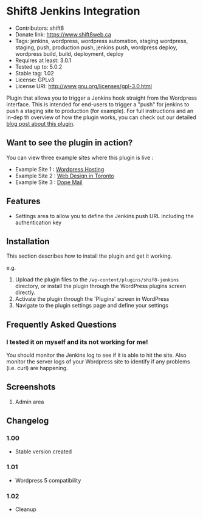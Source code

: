 # Shift8 Jenkins Integration
* Contributors: shift8
* Donate link: https://www.shift8web.ca
* Tags: jenkins, wordpress, wordpress automation, staging wordpress, staging, push, production push, jenkins push, wordpress deploy, wordpress build, build, deployment, deploy
* Requires at least: 3.0.1
* Tested up to: 5.0.2
* Stable tag: 1.02
* License: GPLv3
* License URI: http://www.gnu.org/licenses/gpl-3.0.html

Plugin that allows you to trigger a Jenkins hook straight from the Wordpress interface. This is intended for end-users to trigger a "push" for jenkins to push a staging site to production (for example). For full instructions and an in-dep
th overview of how the plugin works, you can check out our detailed [blog post about this plugin](https://www.shift8web.ca/blog/wordpress-plugin-to-integrate-jenkins-build-api/).

## Want to see the plugin in action?

You can view three example sites where this plugin is live :

- Example Site 1 : [Wordpress Hosting](https://www.stackstar.com "Wordpress Hosting")
- Example Site 2 : [Web Design in Toronto](https://www.shift8web.ca "Web Design in Toronto")
- Example Site 3 : [Dope Mail](https://dopemail.com "Buy Weed Online")

## Features

- Settings area to allow you to define the Jenkins push URL including the authentication key

## Installation 

This section describes how to install the plugin and get it working.

e.g.

1. Upload the plugin files to the `/wp-content/plugins/shif8-jenkins` directory, or install the plugin through the WordPress plugins screen directly.
2. Activate the plugin through the 'Plugins' screen in WordPress
3. Navigate to the plugin settings page and define your settings

## Frequently Asked Questions 

### I tested it on myself and its not working for me! 

You should monitor the Jenkins log to see if it is able to hit the site. Also monitor the server logs of your Wordpress site to identify if any problems (i.e. curl) are happening.

## Screenshots 

1. Admin area

## Changelog 

### 1.00
* Stable version created

### 1.01
* Wordpress 5 compatibility

### 1.02
* Cleanup
